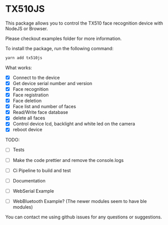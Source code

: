 # TX510JS

This package allows you to control the TX510 face recognition device with NodeJS or Browser.

Please checkout examples folder for more information.

To install the package, run the following command:

```bash
yarn add tx510js
```

What works:
- [x] Connect to the device
- [x] Get device serial number and version
- [x] Face recognition
- [x] Face registration
- [x] Face deletion
- [x] Face list and number of faces
- [x] Read/Write face database
- [x] delete all faces
- [x] Control device lcd, backlight and white led on the camera
- [x] reboot device

TODO:
- [ ] Tests
- [ ] Make the code prettier and remove the console.logs
- [ ] Ci Pipeline to build and test
- [ ] Documentation
- [ ] WebSerial Example
- [ ] WebBluetooth Example? (The newer modules seem to have ble modules)



You can contact me using github issues for any questions or suggestions. 
